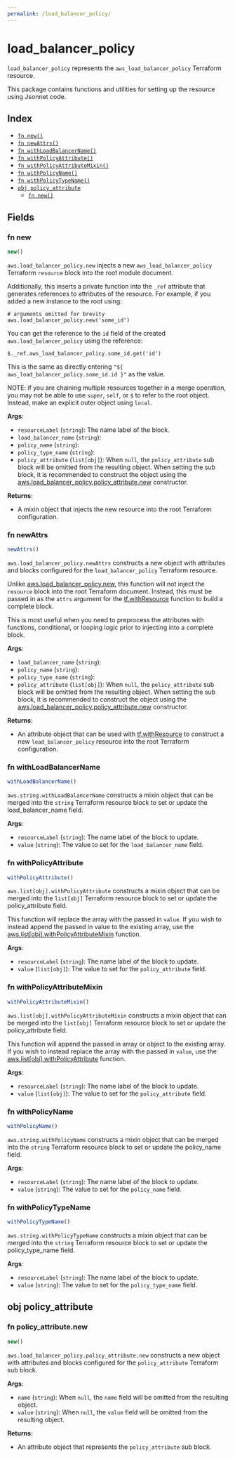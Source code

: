 ```yaml
---
permalink: /load_balancer_policy/
---
```


# load_balancer_policy

`load_balancer_policy` represents the `aws_load_balancer_policy` Terraform resource.



This package contains functions and utilities for setting up the resource using Jsonnet code.


## Index

* [`fn new()`](#fn-new)
* [`fn newAttrs()`](#fn-newattrs)
* [`fn withLoadBalancerName()`](#fn-withloadbalancername)
* [`fn withPolicyAttribute()`](#fn-withpolicyattribute)
* [`fn withPolicyAttributeMixin()`](#fn-withpolicyattributemixin)
* [`fn withPolicyName()`](#fn-withpolicyname)
* [`fn withPolicyTypeName()`](#fn-withpolicytypename)
* [`obj policy_attribute`](#obj-policy_attribute)
  * [`fn new()`](#fn-policy_attributenew)

## Fields

### fn new

```ts
new()
```


`aws.load_balancer_policy.new` injects a new `aws_load_balancer_policy` Terraform `resource`
block into the root module document.

Additionally, this inserts a private function into the `_ref` attribute that generates references to attributes of the
resource. For example, if you added a new instance to the root using:

    # arguments omitted for brevity
    aws.load_balancer_policy.new('some_id')

You can get the reference to the `id` field of the created `aws.load_balancer_policy` using the reference:

    $._ref.aws_load_balancer_policy.some_id.get('id')

This is the same as directly entering `"${ aws_load_balancer_policy.some_id.id }"` as the value.

NOTE: if you are chaining multiple resources together in a merge operation, you may not be able to use `super`, `self`,
or `$` to refer to the root object. Instead, make an explicit outer object using `local`.

**Args**:
  - `resourceLabel` (`string`): The name label of the block.
  - `load_balancer_name` (`string`): 
  - `policy_name` (`string`): 
  - `policy_type_name` (`string`): 
  - `policy_attribute` (`list[obj]`):  When `null`, the `policy_attribute` sub block will be omitted from the resulting object. When setting the sub block, it is recommended to construct the object using the [aws.load_balancer_policy.policy_attribute.new](#fn-loadbalancerpolicypolicyattributenew) constructor.

**Returns**:
- A mixin object that injects the new resource into the root Terraform configuration.


### fn newAttrs

```ts
newAttrs()
```


`aws.load_balancer_policy.newAttrs` constructs a new object with attributes and blocks configured for the `load_balancer_policy`
Terraform resource.

Unlike [aws.load_balancer_policy.new](#fn-loadbalancerpolicynew), this function will not inject the `resource`
block into the root Terraform document. Instead, this must be passed in as the `attrs` argument for the
[tf.withResource](https://github.com/tf-libsonnet/core/tree/main/docs#fn-withresource) function to build a complete block.

This is most useful when you need to preprocess the attributes with functions, conditional, or looping logic prior to
injecting into a complete block.

**Args**:
  - `load_balancer_name` (`string`): 
  - `policy_name` (`string`): 
  - `policy_type_name` (`string`): 
  - `policy_attribute` (`list[obj]`):  When `null`, the `policy_attribute` sub block will be omitted from the resulting object. When setting the sub block, it is recommended to construct the object using the [aws.load_balancer_policy.policy_attribute.new](#fn-loadbalancerpolicypolicyattributenew) constructor.

**Returns**:
  - An attribute object that can be used with [tf.withResource](https://github.com/tf-libsonnet/core/tree/main/docs#fn-withresource) to construct a new `load_balancer_policy` resource into the root Terraform configuration.


### fn withLoadBalancerName

```ts
withLoadBalancerName()
```

`aws.string.withLoadBalancerName` constructs a mixin object that can be merged into the `string`
Terraform resource block to set or update the load_balancer_name field.



**Args**:
  - `resourceLabel` (`string`): The name label of the block to update.
  - `value` (`string`): The value to set for the `load_balancer_name` field.


### fn withPolicyAttribute

```ts
withPolicyAttribute()
```

`aws.list[obj].withPolicyAttribute` constructs a mixin object that can be merged into the `list[obj]`
Terraform resource block to set or update the policy_attribute field.

This function will replace the array with the passed in `value`. If you wish to instead append the
passed in value to the existing array, use the [aws.list[obj].withPolicyAttributeMixin](TODO) function.


**Args**:
  - `resourceLabel` (`string`): The name label of the block to update.
  - `value` (`list[obj]`): The value to set for the `policy_attribute` field.


### fn withPolicyAttributeMixin

```ts
withPolicyAttributeMixin()
```

`aws.list[obj].withPolicyAttributeMixin` constructs a mixin object that can be merged into the `list[obj]`
Terraform resource block to set or update the policy_attribute field.

This function will append the passed in array or object to the existing array. If you wish
to instead replace the array with the passed in `value`, use the [aws.list[obj].withPolicyAttribute](TODO)
function.


**Args**:
  - `resourceLabel` (`string`): The name label of the block to update.
  - `value` (`list[obj]`): The value to set for the `policy_attribute` field.


### fn withPolicyName

```ts
withPolicyName()
```

`aws.string.withPolicyName` constructs a mixin object that can be merged into the `string`
Terraform resource block to set or update the policy_name field.



**Args**:
  - `resourceLabel` (`string`): The name label of the block to update.
  - `value` (`string`): The value to set for the `policy_name` field.


### fn withPolicyTypeName

```ts
withPolicyTypeName()
```

`aws.string.withPolicyTypeName` constructs a mixin object that can be merged into the `string`
Terraform resource block to set or update the policy_type_name field.



**Args**:
  - `resourceLabel` (`string`): The name label of the block to update.
  - `value` (`string`): The value to set for the `policy_type_name` field.


## obj policy_attribute



### fn policy_attribute.new

```ts
new()
```


`aws.load_balancer_policy.policy_attribute.new` constructs a new object with attributes and blocks configured for the `policy_attribute`
Terraform sub block.



**Args**:
  - `name` (`string`):  When `null`, the `name` field will be omitted from the resulting object.
  - `value` (`string`):  When `null`, the `value` field will be omitted from the resulting object.

**Returns**:
  - An attribute object that represents the `policy_attribute` sub block.
